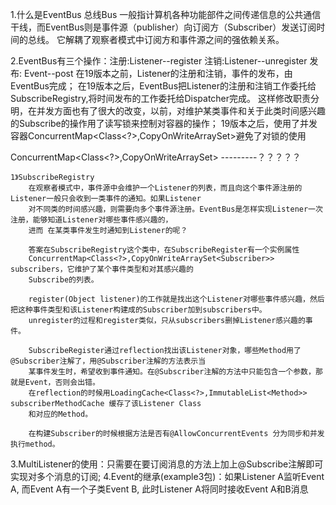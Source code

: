 1.什么是EventBus
    总线Bus 一般指计算机各种功能部件之间传递信息的公共通信干线，而EventBus则是事件源（publisher）向订阅方（Subscriber）发送订阅时间的总线。
    它解耦了观察者模式中订阅方和事件源之间的强依赖关系。

2.EventBus有三个操作：注册:Listener--register
                  注销:Listener--unregister
                  发布: Event--post
在19版本之前，Listener的注册和注销，事件的发布，由EventBus完成；
在19版本之后，EventBus把Listener的注册和注销工作委托给 SubscribeRegistry,将时间发布的工作委托给Dispatcher完成。
这样修改职责分明，在并发方面也有了很大的改变，以前，对维护某类事件和关于此类时间感兴趣的Subscribe的操作用了读写锁来控制对容器的操作；
19版本之后，使用了并发容器ConcurrentMap<Class<?>,CopyOnWriteArraySet<Subscriber>>避免了对锁的使用

ConcurrentMap<Class<?>,CopyOnWriteArraySet<Subscriber>> ---------？？？？？

    1》SubscribeRegistry
        在观察者模式中，事件源中会维护一个Listener的列表，而且向这个事件源注册的Listener一般只会收到一类事件的通知。如果Listener
        对不同类的时间感兴趣，则需要向多个事件源注册。EventBus是怎样实现Listener一次注册，能够知道Listener对哪些事件感兴趣的，
        进而 在某类事件发生时通知到Listener的呢？

        答案在SubscribeRegistry这个类中，在SubscribeRegister有一个实例属性
        ConcurrentMap<Class<?>,CopyOnWriteArraySet<Subscriber>> subscribers，它维护了某个事件类型和对其感兴趣的
        Subscribe的列表。

        register(Object listener)的工作就是找出这个Listener对哪些事件感兴趣，然后把这种事件类型和该Listener构建成的Subscriber加到subscribers中。
        unregister的过程和register类似，只从subscribers删掉Listener感兴趣的事件。

        SubscribeRegister通过reflection找出该Listener对象，哪些Method用了@Subscriber注解了，用@Subscriber注解的方法表示当
        某事件发生时，希望收到事件通知。在@Subscriber注解的方法中只能包含一个参数，那就是Event，否则会出错。
        在reflection的时候用LoadingCache<Class<?>,ImmutableList<Method>> subscriberMethodCache 缓存了该Listener Class
        和对应的Method。

        在构建Subscriber的时候根据方法是否有@AllowConcurrentEvents 分为同步和并发执行method。


3.MultiListener的使用：只需要在要订阅消息的方法上加上@Subscribe注解即可实现对多个消息的订阅;
4.Event的继承(example3包)：如果Listener A监听Event A, 而Event A有一个子类Event B, 此时Listener A将同时接收Event A和B消息